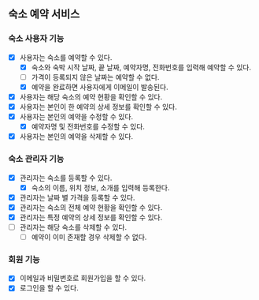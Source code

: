 ## 숙소 예약 서비스

### 숙소 사용자 기능

- [x] 사용자는 숙소를 예약할 수 있다.
    - [x] 숙소와 숙박 시작 날짜, 끝 날짜, 예약자명, 전화번호를 입력해 예약할 수 있다.
    - [ ] 가격이 등록되지 않은 날짜는 예약할 수 없다.
    - [x] 예약을 완료하면 사용자에게 이메일이 발송된다.
- [x] 사용자는 해당 숙소의 예약 현황을 확인할 수 있다.
- [x] 사용자는 본인이 한 예약의 상세 정보를 확인할 수 있다.
- [x] 사용자는 본인의 예약을 수정할 수 있다.
    - [x] 예약자명 및 전화번호를 수정할 수 있다.
- [x] 사용자는 본인의 예약을 삭제할 수 있다.

### 숙소 관리자 기능

- [x] 관리자는 숙소를 등록할 수 있다.
    - [x] 숙소의 이름, 위치 정보, 소개를 입력해 등록한다.
- [x] 관리자는 날짜 별 가격을 등록할 수 있다.
- [x] 관리자는 숙소의 전체 예약 현황을 확인할 수 있다.
- [x] 관리자는 특정 예약의 상세 정보를 확인할 수 있다.
- [ ] 관리자는 해당 숙소를 삭제할 수 있다.
    - [ ] 예약이 이미 존재할 경우 삭제할 수 없다.

### 회원 기능

- [x] 이메일과 비밀번호로 회원가입을 할 수 있다.
- [x] 로그인을 할 수 있다. 
